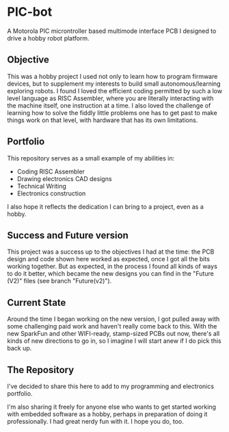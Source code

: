 # PIC-bot

A Motorola PIC microntroller based multimode interface PCB I designed to drive a hobby robot platform.

## Objective

This was a hobby project I used not only to learn how to program firmware devices, but to supplement my interests to build small autonomous/learning exploring robots. I found I loved the efficient coding permitted by such a low level language as RISC Assembler, where you are literally interacting with the machine itself, one instruction at a time. I also loved the challenge of learning how to solve the fiddly little problems one has to get past to make things work on that level, with hardware that has its own limitations.

## Portfolio

This repository serves as a small example of my abilities in:

 - Coding RISC Assembler
 - Drawing electronics CAD designs
 - Technical Writing
 - Electronics construction
 
I also hope it reflects the dedication I can bring to a project, even as a hobby. 

## Success and Future version

This project was a success up to the objectives I had at the time: the PCB design and code shown here worked as expected, once I got all the bits working together. But as expected, in the process I found all kinds of ways to do it better, which became the new designs you can find in the "Future (V2)" files (see branch "Future(v2)").

## Current State

Around the time I began working on the new version, I got pulled away with some challenging paid work and haven't really come back to this. With the new SparkFun and other WIFI-ready, stamp-sized PCBs out now, there's all kinds of new directions to go in, so I imagine I will start anew if I do pick this back up. 

## The Repository

I've decided to share this here to add to my programming and electronics portfolio.

I'm also sharing it freely for anyone else who wants to get started working with embedded software as a hobby, perhaps in preparation of doing it professionally. I had great nerdy fun with it. I hope you do, too.
